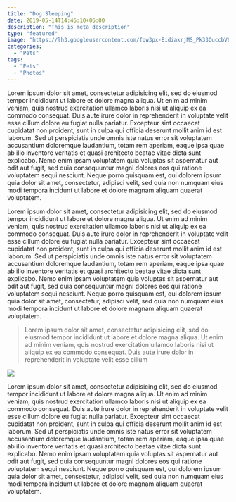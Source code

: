 ```yaml
---
title: "Dog Sleeping"
date: 2019-05-14T14:46:10+06:00
description: "This is meta description"
type: "featured"
image: "https://lh3.googleusercontent.com/fqw3px-EidiaxrjMS_Pk33OuccbV670bbrfcSTpdasaSARB_HodmEkFqFlTtYPIz9F657NaqcVxurYHtHvC9ldovGv47lnL3aSTftD1qJGko0lWWJV4p24fL0cs3HU5Bkjg6XSaLlGSKUR-vRuffs4qIi-ir_ZKAFiWmwrICQdK8ItZoCGWoirS4CgmjQIl0TZP0PGN9w-sgshWv6qmmflx-Hsw7vR28nfzW2SzgloeHVoI_5AuAazRYJtJJ-dgtYXr208ZWB_wlwWZ9sgfuvHvvw4H-9mdvBx5ljeIjZs-6xQ77ZL685D-qASveLyhFmmqbe4eRhgpaHNzHM72AuPN1JgYwbTlOZMVE7XjpytZ0qlvLxR-rS804PXu_0sPvvpZdJ-P3a-crSFXxKTgSYxBz22dxVtb1fLLKxAAnB9ddRswDE1s0VqiX0-h-CphGvrai21KjR7dLogEO5mdcJqLqbIMLAVhmUxi9qavZ4v7ljZYG_Yd2gOCB79zKfjAg0cw_HNyzVYO7mNboo0uBIFFkkJ56y4Vr0PE2mcMbkiZDi4fw8yBEVXw73OXzRfhnIzqeSKSD7ib63zRSR-9bJSlF3M39jM23Dt-LOm16Dq9IlTwZTSo0tUDWjnYqbIXqsR3P16gjrKXFZabAxPnpIL4kpBQQBf2GL43G1Mxlu7E-VzRirgwN9fr39CFkBw=w499-h665-no?authuser=0"
categories: 
  - "Pets"
tags:
  - "Pets"
  - "Photos"
---
```



Lorem ipsum dolor sit amet, consectetur adipisicing elit, sed do eiusmod tempor incididunt ut labore et
dolore magna aliqua. Ut enim ad minim veniam, quis nostrud exercitation ullamco laboris nisi ut aliquip ex
ea commodo consequat. Duis aute irure dolor in reprehenderit in voluptate velit esse cillum dolore eu fugiat
nulla pariatur. Excepteur sint occaecat cupidatat non proident, sunt in culpa qui officia deserunt mollit
anim id est laborum. Sed ut perspiciatis unde omnis iste natus error sit voluptatem accusantium doloremque
laudantium, totam rem aperiam, eaque ipsa quae ab illo inventore veritatis et quasi architecto beatae vitae
dicta sunt explicabo. Nemo enim ipsam voluptatem quia voluptas sit aspernatur aut odit aut fugit, sed quia
consequuntur magni dolores eos qui ratione voluptatem sequi nesciunt. Neque porro quisquam est, qui dolorem
ipsum quia dolor sit amet, consectetur, adipisci velit, sed quia non numquam eius modi tempora incidunt ut
labore et dolore magnam aliquam quaerat voluptatem.

Lorem ipsum dolor sit amet, consectetur adipisicing elit, sed do eiusmod tempor incididunt ut labore et
dolore magna aliqua. Ut enim ad minim veniam, quis nostrud exercitation ullamco laboris nisi ut aliquip ex
ea commodo consequat. Duis aute irure dolor in reprehenderit in voluptate velit esse cillum dolore eu fugiat
nulla pariatur. Excepteur sint occaecat cupidatat non proident, sunt in culpa qui officia deserunt mollit
anim id est laborum. Sed ut perspiciatis unde omnis iste natus error sit voluptatem accusantium doloremque
laudantium, totam rem aperiam, eaque ipsa quae ab illo inventore veritatis et quasi architecto beatae vitae
dicta sunt explicabo. Nemo enim ipsam voluptatem quia voluptas sit aspernatur aut odit aut fugit, sed quia
consequuntur magni dolores eos qui ratione voluptatem sequi nesciunt. Neque porro quisquam est, qui dolorem
ipsum quia dolor sit amet, consectetur, adipisci velit, sed quia non numquam eius modi tempora incidunt ut
labore et dolore magnam aliquam quaerat voluptatem.


> Lorem ipsum dolor sit amet, consectetur adipisicing elit, sed do eiusmod tempor incididunt ut
labore et dolore magna aliqua. Ut enim ad minim veniam, quis nostrud exercitation ullamco laboris nisi ut
aliquip ex ea commodo consequat. Duis aute irure dolor in reprehenderit in voluptate velit esse cillum


![](https://lh3.googleusercontent.com/BAJIU31j1u5SXLaXRnfj5jFSpfTBfRk8ehGv6Ex-iJWhV7zeBRzWarcDwkjPAA9-GWu_dmlV3UNmEY9buW4uvWUZJTY2j6tFhHtCMf4nOt6FMBzaFq-05C176GK10KKvo4pv9Xml-l_6uyrRdmutmUp_FQgOpBpXpXukgIu54YqVEJ4n7iQM3uWy2BIg0a32mR01_5cWd-8N2TNd9yeeFpwR_0QqXTRRI_0vtdamwlpIKz_SmzYj_Koo6cmKEzNkTLFO2no5YKluEopEOQPOdWkcti7DEirRMxGfjtRho3eQge71G8tpkZBga5OJoAdEMRKAS8_iboyAKtcrkgch7_4Yxc69mdkwOYHHWum3BQT2J_kM73pPbLo7o0TZfjnA4NObXpq097nO-lHaVdgHfSVZHNlJqEhZPy8kNOBSr6NfKe53r8EhjqyjexSCdCXiKcZZvwDhpGWZAles5M5cW1Qie2bWrovvx_qiB8dOCcYYYeeDUXrsLNn4zqcf-rJj5KsaRj_DmEhDHhslcnZF2i8wO_4mRByf4AwpN7GVIl3JaYNMg6c3igbK0Swi8yQC-abMIXAN6lDYHB379POq60WGjqEQhmrOQB_R2fpQ5ldSYGD308TAYbg_Esj2SD8CBuxdBqaW6QxjL3FMH5IzeVNgSxEvlnjG-gmEooEVIj4-Ysby5gIfUcbWyuN-fQ=w499-h665-no?authuser=0)

Lorem ipsum dolor sit amet, consectetur adipisicing elit, sed do eiusmod tempor incididunt ut labore et
dolore magna aliqua. Ut enim ad minim veniam, quis nostrud exercitation ullamco laboris nisi ut aliquip ex
ea commodo consequat. Duis aute irure dolor in reprehenderit in voluptate velit esse cillum dolore eu fugiat
nulla pariatur. Excepteur sint occaecat cupidatat non proident, sunt in culpa qui officia deserunt mollit
anim id est laborum. Sed ut perspiciatis unde omnis iste natus error sit voluptatem accusantium doloremque
laudantium, totam rem aperiam, eaque ipsa quae ab illo inventore veritatis et quasi architecto beatae vitae
dicta sunt explicabo. Nemo enim ipsam voluptatem quia voluptas sit aspernatur aut odit aut fugit, sed quia
consequuntur magni dolores eos qui ratione voluptatem sequi nesciunt. Neque porro quisquam est, qui dolorem
ipsum quia dolor sit amet, consectetur, adipisci velit, sed quia non numquam eius modi tempora incidunt ut
labore et dolore magnam aliquam quaerat voluptatem.


